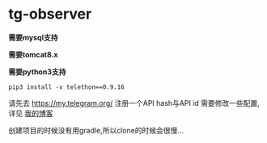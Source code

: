 # tg-observer

**需要mysql支持**

**需要tomcat8.x**

**需要python3支持**
```
pip3 install -v telethon==0.9.16
```
请先去 https://my.telegram.org/ 注册一个API hash与API id
需要修改一些配置,详见 [我的博客](https://yiheng.moe/telegram/tg-observe.html)

创建项目的时候没有用gradle,所以clone的时候会很慢...
